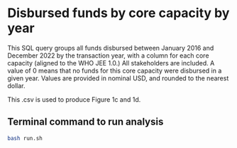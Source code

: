 # Disbursed funds by core capacity by year
This SQL query groups all funds disbursed between January 2016 and December 2022 by the transaction year, with a column for each core capacity (aligned to the WHO JEE 1.0.) All stakeholders are included. A value of 0 means that no funds for this core capacity were disbursed in a given year. Values are provided in nominal USD, and rounded to the nearest dollar.

This .csv is used to produce Figure 1c and 1d.

## Terminal command to run analysis
```bash
bash run.sh
```

